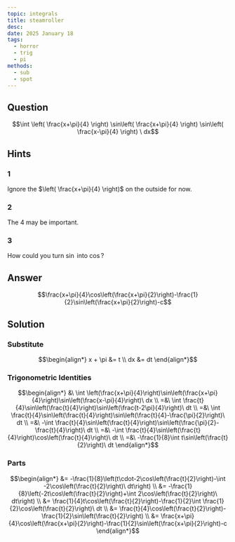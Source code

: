 ```yaml
---
topic: integrals
title: steamroller
desc: 
date: 2025 January 18
tags:
  - horror
  - trig
  - pi
methods:
  - sub
  - spot
---
```



## Question
```math
\int
  \left( \frac{x+\pi}{4} \right)
  \sin\left( \frac{x+\pi}{4} \right)
  \sin\left( \frac{x-\pi}{4} \right)
\ dx
```


## Hints

### 1
Ignore the $\left( \frac{x+\pi}{4} \right)$ on the outside for now.

### 2
The $4$ may be important.

### 3
How could you turn $\sin$ into $\cos$?


## Answer
```math
\frac{x+\pi}{4}\cos\left(\frac{x+\pi}{2}\right)-\frac{1}{2}\sin\left(\frac{x+\pi}{2}\right)-c
```


## Solution

### Substitute
```math
\begin{align*}
  x + \pi &= t
  \\ dx &= dt
\end{align*}
```

### Trigonometric Identities
```math
\begin{align*}
  &\ \int \left(\frac{x+\pi}{4}\right)\sin\left(\frac{x+\pi}{4}\right)\sin\left(\frac{x-\pi}{4}\right)\ dx
  \\ =&\ \int \frac{t}{4}\sin\left(\frac{t}{4}\right)\sin\left(\frac{t-2\pi}{4}\right)\ dt
  \\ =&\ \int \frac{t}{4}\sin\left(\frac{t}{4}\right)\sin\left(\frac{t}{4}-\frac{\pi}{2}\right)\ dt
  \\ =&\ -\int \frac{t}{4}\sin\left(\frac{t}{4}\right)\sin\left(\frac{\pi}{2}-\frac{t}{4}\right)\ dt
  \\ =&\ -\int \frac{t}{4}\sin\left(\frac{t}{4}\right)\cos\left(\frac{t}{4}\right)\ dt
  \\ =&\ -\frac{1}{8}\int t\sin\left(\frac{t}{2}\right)\ dt
\end{align*}
```

### Parts
```math
\begin{align*}
  &= -\frac{1}{8}\left(t\cdot-2\cos\left(\frac{t}{2}\right)-\int -2\cos\left(\frac{t}{2}\right)\ dt\right)
  \\ &= -\frac{1}{8}\left(-2t\cos\left(\frac{t}{2}\right)+\int 2\cos\left(\frac{t}{2}\right)\ dt\right)
  \\ &= \frac{1}{4}t\cos\left(\frac{t}{2}\right)-\frac{1}{2}\int \frac{1}{2}\cos\left(\frac{t}{2}\right)\ dt
  \\ &= \frac{t}{4}\cos\left(\frac{t}{2}\right)-\frac{1}{2}\sin\left(\frac{t}{2}\right)
  \\ &= \frac{x+\pi}{4}\cos\left(\frac{x+\pi}{2}\right)-\frac{1}{2}\sin\left(\frac{x+\pi}{2}\right)-c
\end{align*}
```
